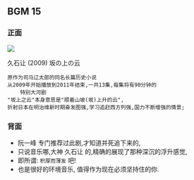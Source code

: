 ## BGM 15

### 正面

![][image-1]

久石让 (2009) 坂の上の云

	原作为司马辽太郎的同名长篇历史小说
	从2009年开始播放到2011年结束,一共13集,每集将有90分钟的
	    特别大河剧
	"坂上之云"本身意思是"顺着山坡(坂)上升的云",
	折射日本在明治维新时期奋发图强,学习追赶西方列强,国力不断增强的情景;

### 背面

- 阮一峰 专门推荐过此剧,才知道并死追下来的,
- 只说音乐哪,大神 久石让 的,精确的展现了那种深沉的浮升感觉,
- 即所谓: `积厚而薄发` 吧!
- 也是很好的环境音乐, 值得作为现在必须坚持住的你.

[image-1]:	http://f.hiphotos.baidu.com/baike/whfpf=268,362,50/sign=14e9194dd143ad4ba67b1580e43f6899/5d6034a85edf8db106c9988c0923dd54574e7477.jpg
